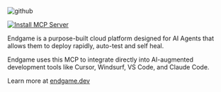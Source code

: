 ![github](https://github.com/user-attachments/assets/72708ed2-ab7e-49b4-8bb4-00c452ab4a44)


[![Install MCP Server](https://cursor.com/deeplink/mcp-install-dark.svg)](https://cursor.com/install-mcp?name=Endgame&config=eyJjb21tYW5kIjoibnB4IGVuZGdhbWUtbWNwQGxhdGVzdCIsImVudiI6eyJBUElfS0VZIjoiIn19)

Endgame is a purpose-built cloud platform designed for AI Agents that allows them to deploy rapidly, auto-test and self heal.

Endgame uses this MCP to integrate directly into AI-augmented development tools like Cursor, Windsurf, VS Code, and Claude Code.

Learn more at [endgame.dev](https://endgame.dev)
